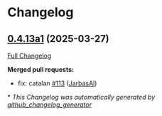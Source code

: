 # Changelog

## [0.4.13a1](https://github.com/OpenVoiceOS/ovos-skill-date-time/tree/0.4.13a1) (2025-03-27)

[Full Changelog](https://github.com/OpenVoiceOS/ovos-skill-date-time/compare/0.4.12...0.4.13a1)

**Merged pull requests:**

- fix: catalan [\#113](https://github.com/OpenVoiceOS/ovos-skill-date-time/pull/113) ([JarbasAl](https://github.com/JarbasAl))



\* *This Changelog was automatically generated by [github_changelog_generator](https://github.com/github-changelog-generator/github-changelog-generator)*
